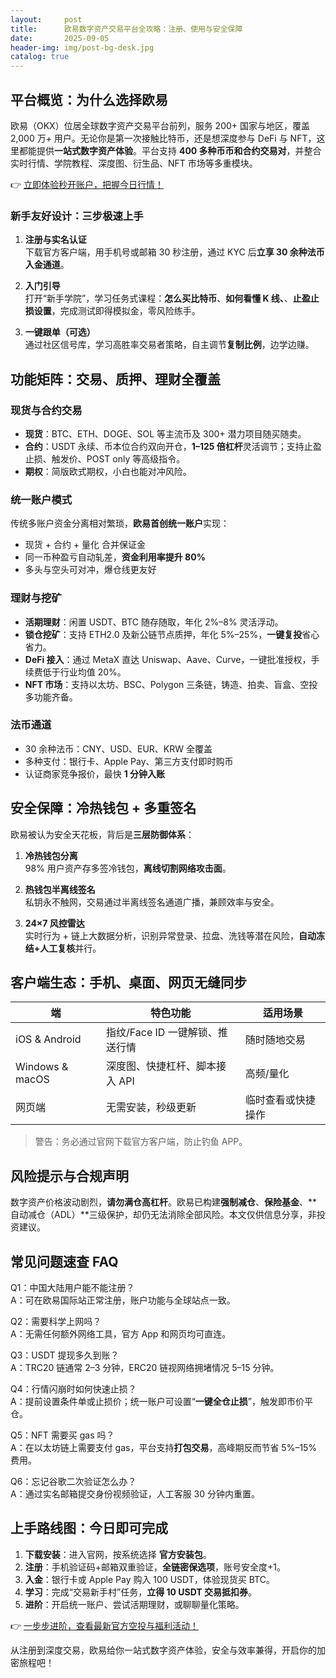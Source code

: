```yaml
---
layout:     post
title:      欧易数字资产交易平台全攻略：注册、使用与安全保障
date:       2025-09-05
header-img: img/post-bg-desk.jpg
catalog: true
---
```


## 平台概览：为什么选择欧易

欧易（OKX）位居全球数字资产交易平台前列，服务 200+ 国家与地区，覆盖 2,000 万+ 用户。无论你是第一次接触比特币，还是想深度参与 DeFi 与 NFT，这里都能提供**一站式数字资产体验**。平台支持 **400 多种币币和合约交易对**，并整合实时行情、学院教程、深度图、衍生品、NFT 市场等多重模块。

👉 [立即体验秒开账户，把握今日行情！](https://okxdog.com/)

### 新手友好设计：三步极速上手

1. **注册与实名认证**  
   下载官方客户端，用手机号或邮箱 30 秒注册，通过 KYC 后**立享 30 余种法币入金通道**。

2. **入门引导**  
   打开“新手学院”，学习任务式课程：**怎么买比特币**、**如何看懂 K 线、**、**止盈止损设置**，完成测试即得模拟金，零风险练手。

3. **一键跟单（可选）**  
   通过社区信号库，学习高胜率交易者策略，自主调节**复制比例**，边学边赚。

## 功能矩阵：交易、质押、理财全覆盖

### 现货与合约交易

- **现货**：BTC、ETH、DOGE、SOL 等主流币及 300+ 潜力项目随买随卖。  
- **合约**：USDT 永续、币本位合约双向开仓，**1–125 倍杠杆**灵活调节；支持止盈止损、触发价、POST only 等高级指令。  
- **期权**：简版欧式期权，小白也能对冲风险。

### 统一账户模式

传统多账户资金分离相对繁琐，**欧易首创统一账户**实现：  
- 现货 + 合约 + 量化 合并保证金  
- 同一币种盈亏自动轧差，**资金利用率提升 80%**  
- 多头与空头可对冲，爆仓线更友好

### 理财与挖矿

- **活期理财**：闲置 USDT、BTC 随存随取，年化 2%–8% 灵活浮动。  
- **锁仓挖矿**：支持 ETH2.0 及新公链节点质押，年化 5%–25%，**一键复投**省心省力。  
- **DeFi 接入**：通过 MetaX 直达 Uniswap、Aave、Curve，一键批准授权，手续费低于行业均值 20%。  
- **NFT 市场**：支持以太坊、BSC、Polygon 三条链，铸造、拍卖、盲盒、空投多功能齐备。

### 法币通道

- 30 余种法币：CNY、USD、EUR、KRW 全覆盖  
- 多种支付：银行卡、Apple Pay、第三方支付即时购币  
- 认证商家竞争报价，最快 **1 分钟入账**

## 安全保障：冷热钱包 + 多重签名

欧易被认为安全天花板，背后是**三层防御体系**：

1. **冷热钱包分离**  
   98% 用户资产存多签冷钱包，**离线切割网络攻击面**。

2. **热钱包半离线签名**  
   私钥永不触网，交易通过半离线签名通道广播，兼顾效率与安全。

3. **24×7 风控雷达**  
   实时行为 + 链上大数据分析，识别异常登录、拉盘、洗钱等潜在风险，**自动冻结+人工复核**并行。

## 客户端生态：手机、桌面、网页无缝同步

| 端 | 特色功能 | 适用场景 |
| --- | --- | --- |
| iOS & Android | 指纹/Face ID 一键解锁、推送行情 | 随时随地交易 |
| Windows & macOS | 深度图、快捷杠杆、脚本接入 API | 高频/量化 |
| 网页端 | 无需安装，秒级更新 | 临时查看或快捷操作 |

> 警告：务必通过官网下载官方客户端，防止钓鱼 APP。

## 风险提示与合规声明

数字资产价格波动剧烈，**请勿满仓高杠杆**。欧易已构建**强制减仓**、**保险基金**、**自动减仓（ADL）**三级保护，却仍无法消除全部风险。本文仅供信息分享，非投资建议。

## 常见问题速查 FAQ

Q1：中国大陆用户能不能注册？  
A：可在欧易国际站正常注册，账户功能与全球站点一致。

Q2：需要科学上网吗？  
A：无需任何额外网络工具，官方 App 和网页均可直连。

Q3：USDT 提现多久到账？  
A：TRC20 链通常 2–3 分钟，ERC20 链视网络拥堵情况 5–15 分钟。

Q4：行情闪崩时如何快速止损？  
A：提前设置条件单或止损价；统一账户可设置“**一键全仓止损**”，触发即市价平仓。

Q5：NFT 需要买 gas 吗？  
A：在以太坊链上需要支付 gas，平台支持**打包交易**，高峰期反而节省 5%–15% 费用。

Q6：忘记谷歌二次验证怎么办？  
A：通过实名邮箱提交身份视频验证，人工客服 30 分钟内重置。

## 上手路线图：今日即可完成

1. **下载安装**：进入官网，按系统选择 **官方安装包**。  
2. **注册**：手机验证码+邮箱双重验证，**全链密保选项**，账号安全度+1。  
3. **入金**：银行卡或 Apple Pay 购入 100 USDT，体验现货买 BTC。  
4. **学习**：完成“交易新手村”任务，**立得 10 USDT 交易抵扣券**。  
5. **进阶**：开启统一账户、尝试活期理财，或聊聊量化策略。

👉 [一步步进阶，查看最新官方空投与福利活动！](https://okxdog.com/)

从注册到深度交易，欧易给你一站式数字资产体验，安全与效率兼得，开启你的加密旅程吧！